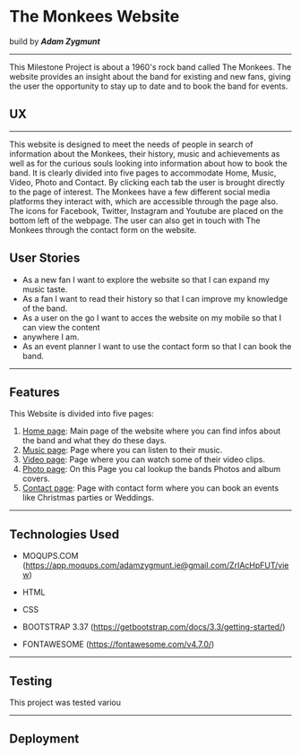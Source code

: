 # The Monkees Website 
build by **_Adam Zygmunt_**
___

This Milestone Project is about a 1960's rock band called The Monkees.
The website provides an insight about the band for existing and new fans, giving 
the user the opportunity to stay up to date and to book the band for events.

## UX
___

This website is designed to meet the needs of people in search of information about the Monkees,
their history, music and achievements as well as for the curious souls looking into information about how to book the band.
It is clearly divided into five pages to accommodate Home, Music, Video, Photo and Contact.
By clicking each tab the user is brought directly to the page of interest. 
The Monkees have a few different social media platforms they interact with,
which are accessible through the page also. The icons for Facebook, Twitter, Instagram and Youtube
are placed on the bottom left of the webpage. 
The user can also get in touch with The Monkees through the contact form on the website. 

## User Stories

- As a new fan I want to explore the website so that I can expand my music taste.
- As a fan I want to read their history so that I can improve my knowledge of the band.
- As a user on the go I want to acces the website on my mobile so that I can view the content
- anywhere I am.
- As an event planner I want to use the contact form so that I can book the band.
___

## Features

This Website is divided into five pages:

1. [Home page](https://preview.c9users.io/adamziggy/the-band-responsive/index.html): Main page of the website where you can find infos about the band and what they do these days.
2. [Music page](https://preview.c9users.io/adamziggy/the-band-responsive/music.html): Page where you can listen to their music.
3. [Video page](https://preview.c9users.io/adamziggy/the-band-responsive/video.html): Page where you can watch some of their video clips.
4. [Photo page](https://preview.c9users.io/adamziggy/the-band-responsive/photo.html): On this Page you cal lookup the bands Photos and album covers.
5. [Contact page](https://preview.c9users.io/adamziggy/the-band-responsive/contact.html): Page with contact form where you can book an events like Christmas parties or Weddings.

___

## Technologies Used

* MOQUPS.COM 
  (https://app.moqups.com/adamzygmunt.ie@gmail.com/ZrIAcHpFUT/view)

* HTML

* CSS

* BOOTSTRAP 3.37
  (https://getbootstrap.com/docs/3.3/getting-started/)

* FONTAWESOME 
  (https://fontawesome.com/v4.7.0/)

___

## Testing

This project was tested variou








___

## Deployment

